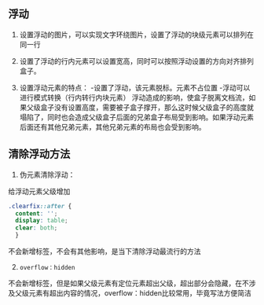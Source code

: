 ## 浮动

1. 设置浮动的图片，可以实现文字环绕图片，设置了浮动的块级元素可以排列在同一行

2. 设置了浮动的行内元素可以设置宽高，同时可以按照浮动设置的方向对齐排列盒子。 

3. 设置浮动元素的特点： -设置了浮动，该元素脱标。元素不占位置 -浮动可以进行模式转换（行内转行内块元素） 浮动造成的影响，使盒子脱离文档流，如果父级盒子没有设置高度，需要被子盒子撑开，那么这时候父级盒子的高度就塌陷了，同时也会造成父级盒子后面的兄弟盒子布局受到影响。如果浮动元素后面还有其他兄弟元素，其他兄弟元素的布局也会受到影响。

## 清除浮动方法

1. 伪元素清除浮动：

给浮动元素父级增加
```css 
.clearfix::after { 
  content: ''; 
  display: table; 
  clear: both; 
  } 
```

不会新增标签，不会有其他影响，是当下清除浮动最流行的方法

2. `overflow：hidden`

不会新增标签，但是如果父级元素有定位元素超出父级，超出部分会隐藏，在不涉及父级元素有超出内容的情况，overflow：hidden比较常用，毕竟写法方便简洁


